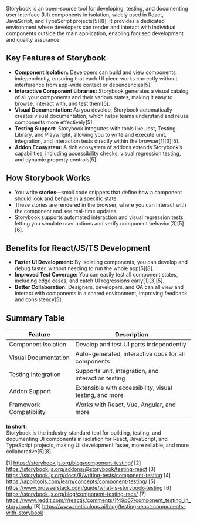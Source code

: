 Storybook is an open-source tool for developing, testing, and documenting user interface (UI) components in isolation, widely used in React, JavaScript, and TypeScript projects[5][8]. It provides a dedicated environment where developers can render and interact with individual components outside the main application, enabling focused development and quality assurance.

## **Key Features of Storybook**

- **Component Isolation:** Developers can build and view components independently, ensuring that each UI piece works correctly without interference from app-wide context or dependencies[5].
- **Interactive Component Libraries:** Storybook generates a visual catalog of all your components and their various states, making it easy to browse, interact with, and test them[5].
- **Visual Documentation:** As you develop, Storybook automatically creates visual documentation, which helps teams understand and reuse components more effectively[5].
- **Testing Support:** Storybook integrates with tools like Jest, Testing Library, and Playwright, allowing you to write and execute unit, integration, and interaction tests directly within the browser[1][3][5].
- **Addon Ecosystem:** A rich ecosystem of addons extends Storybook’s capabilities, including accessibility checks, visual regression testing, and dynamic property controls[5].

## **How Storybook Works**

- You write **stories**—small code snippets that define how a component should look and behave in a specific state.
- These stories are rendered in the browser, where you can interact with the component and see real-time updates.
- Storybook supports automated interaction and visual regression tests, letting you simulate user actions and verify component behavior[3][5][6].

## **Benefits for React/JS/TS Development**

- **Faster UI Development:** By isolating components, you can develop and debug faster, without needing to run the whole app[5][8].
- **Improved Test Coverage:** You can easily test all component states, including edge cases, and catch UI regressions early[1][3][5].
- **Better Collaboration:** Designers, developers, and QA can all view and interact with components in a shared environment, improving feedback and consistency[5].

## **Summary Table**

| Feature                  | Description                                                      |
|--------------------------|------------------------------------------------------------------|
| Component Isolation      | Develop and test UI parts independently                          |
| Visual Documentation     | Auto-generated, interactive docs for all components              |
| Testing Integration      | Supports unit, integration, and interaction testing              |
| Addon Support            | Extensible with accessibility, visual testing, and more          |
| Framework Compatibility  | Works with React, Vue, Angular, and more                        |

**In short:**  
Storybook is the industry-standard tool for building, testing, and documenting UI components in isolation for React, JavaScript, and TypeScript projects, making UI development faster, more reliable, and more collaborative[5][8].

[1] https://storybook.js.org/blog/component-testing/
[2] https://storybook.js.org/addons/@storybook/testing-react
[3] https://storybook.js.org/docs/8/writing-tests/component-testing
[4] https://applitools.com/learn/concepts/component-testing/
[5] https://www.browserstack.com/guide/what-is-storybook-testing
[6] https://storybook.js.org/blog/component-testing-rscs/
[7] https://www.reddit.com/r/reactjs/comments/1f49p67/component_testing_in_storybook/
[8] https://www.meticulous.ai/blog/testing-react-components-with-storybook